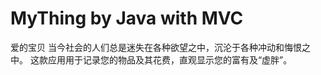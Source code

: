 # MyThing by Java with MVC
爱的宝贝 
当今社会的人们总是迷失在各种欲望之中，沉沦于各种冲动和悔恨之中。 
这款应用用于记录您的物品及其花费，直观显示您的富有及“虚胖”。 

